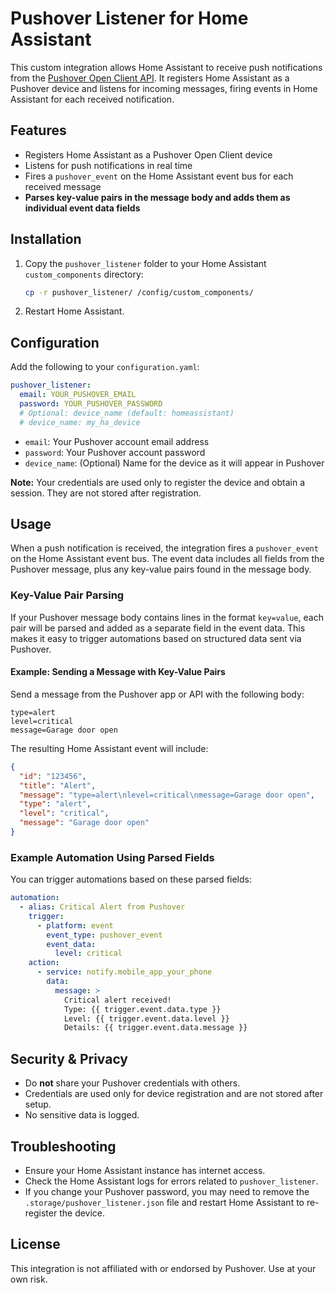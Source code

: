 # Pushover Listener for Home Assistant

This custom integration allows Home Assistant to receive push notifications from the [Pushover Open Client API](https://pushover.net/api/open_client). It registers Home Assistant as a Pushover device and listens for incoming messages, firing events in Home Assistant for each received notification.

## Features
- Registers Home Assistant as a Pushover Open Client device
- Listens for push notifications in real time
- Fires a `pushover_event` on the Home Assistant event bus for each received message
- **Parses key-value pairs in the message body and adds them as individual event data fields**

## Installation
1. Copy the `pushover_listener` folder to your Home Assistant `custom_components` directory:
   ```sh
   cp -r pushover_listener/ /config/custom_components/
   ```
2. Restart Home Assistant.

## Configuration
Add the following to your `configuration.yaml`:

```yaml
pushover_listener:
  email: YOUR_PUSHOVER_EMAIL
  password: YOUR_PUSHOVER_PASSWORD
  # Optional: device_name (default: homeassistant)
  # device_name: my_ha_device
```

- `email`: Your Pushover account email address
- `password`: Your Pushover account password
- `device_name`: (Optional) Name for the device as it will appear in Pushover

**Note:** Your credentials are used only to register the device and obtain a session. They are not stored after registration.

## Usage
When a push notification is received, the integration fires a `pushover_event` on the Home Assistant event bus. The event data includes all fields from the Pushover message, plus any key-value pairs found in the message body.

### Key-Value Pair Parsing
If your Pushover message body contains lines in the format `key=value`, each pair will be parsed and added as a separate field in the event data. This makes it easy to trigger automations based on structured data sent via Pushover.

#### Example: Sending a Message with Key-Value Pairs
Send a message from the Pushover app or API with the following body:

```
type=alert
level=critical
message=Garage door open
```

The resulting Home Assistant event will include:

```json
{
  "id": "123456",
  "title": "Alert",
  "message": "type=alert\nlevel=critical\nmessage=Garage door open",
  "type": "alert",
  "level": "critical",
  "message": "Garage door open"
}
```

### Example Automation Using Parsed Fields
You can trigger automations based on these parsed fields:

```yaml
automation:
  - alias: Critical Alert from Pushover
    trigger:
      - platform: event
        event_type: pushover_event
        event_data:
          level: critical
    action:
      - service: notify.mobile_app_your_phone
        data:
          message: >
            Critical alert received!
            Type: {{ trigger.event.data.type }}
            Level: {{ trigger.event.data.level }}
            Details: {{ trigger.event.data.message }}
```

## Security & Privacy
- Do **not** share your Pushover credentials with others.
- Credentials are used only for device registration and are not stored after setup.
- No sensitive data is logged.

## Troubleshooting
- Ensure your Home Assistant instance has internet access.
- Check the Home Assistant logs for errors related to `pushover_listener`.
- If you change your Pushover password, you may need to remove the `.storage/pushover_listener.json` file and restart Home Assistant to re-register the device.

## License
This integration is not affiliated with or endorsed by Pushover. Use at your own risk.